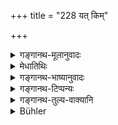 +++
title = "228 यत् किम्"

+++

<details><summary>गङ्गानथ-मूलानुवादः</summary>

When asked, he should give something, without showing any displeasure. Because he may turn out to be a worthy recipient who will save him from everything.—(228)
</details>

<details><summary>मेधातिथिः</summary>

**यत् किंचित्** स्वल्पम् अपि **याचितेन** अभ्यर्थितेन **दातव्यम्** । पात्रापात्रसंदेहे असति निश्चये किंचिद् दातव्यं नातिबहु । वचनाच् च संदेहे न दातव्यम् । **उत्पत्स्यते** कदाचित् **पात्रम्** असौ भविष्यति । किंभूतम्, यत् पात्रं **तारयति** रक्षति **सर्वतो** नरकपातहेतोः सर्वस्माद् एनसः । यद् उक्तम् "वेदतत्त्वार्थविदुषे ब्राह्मणाय" (म्ध् ३.८६) इति तत्रायं संदेहाश्रय ईषद्द्रव्यविषयो ऽपवादः ॥ ४.२२८ ॥
</details>

<details><summary>गङ्गानथ-भाष्यानुवादः</summary>

‘*Something*’—however little—shall be given by one who is ‘*asked*,’ begged. If there is some doubt,—and no certainty—as to the person being a worthy or unworthy recipient, some little thing, not much, should be given. The idea, that much shall not be given, is due to a direct assertion to that effect, in connection with doubtful cases.

It is just possible that the man may turn out to be a worthy recipient;—What sort of recipient?—‘*One who will save him from*’—guard him against—‘*everything*’—all kinds of Sin that lead men to hell.

It has been said under 3.96 that gifts are to be offered to ‘one who knows the Veda and its meaning;’ and to that the present verse is an exception, providing for small gifts being offered in cases of doubtful worthiness of the recipient.—(228)
</details>

<details><summary>गङ्गानथ-टिप्पन्यः</summary>

This verse is quoted in *Aparārka* (p. 385);—and in *Hemādri* (Dāna, p. 7).
</details>

<details><summary>गङ्गानथ-तुल्य-वाक्यानि</summary>

*Yājñavalkya* (1.203).—(See above.)

*Dakṣa* (3.30),—‘If one asks him for charity for the sake of obviating
some trouble or for the maintenance of his family,—he shall give what is asked for, after due investigation. Such is the law relating to all gifts.’
</details>

<details><summary>Bühler</summary>

228	If he is asked, let him always give something, be it ever so little, without grudging; for a worthy recipient will (perhaps) be found who saves him from all (guilt).
</details>
